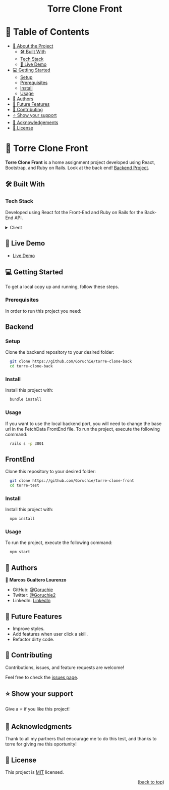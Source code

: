 <a name="readme-top"></a>

<div align="center">

  <h1>Torre Clone Front</h1>

</div>


# 📗 Table of Contents

- [📖 About the Project](#about-project)
  - [🛠 Built With](#built-with)
  - [Tech Stack](#tech-stack)
  - [🚀 Live Demo](#live-demo)
- [💻 Getting Started](#getting-started)
  - [Setup](#setup)
  - [Prerequisites](#prerequisites)
  - [Install](#install)
  - [Usage](#usage)
- [👥 Authors](#authors)
- [🔭 Future Features](#future-features)
- [🤝 Contributing](#contributing)
- [⭐️ Show your support](#support)
- [🙏 Acknowledgements](#acknowledgements)
- [📝 License](#license)

# 📖 Torre Clone Front <a name="about-project"></a>

**Torre Clone Front** is a home assignment project developed using  React, Bootstrap, and Ruby on Rails. Look at the back end! [Backend Project](https://github.com/Goruchie/torre-clone-back).

## 🛠 Built With <a name="built-with"></a>

### Tech Stack <a name="tech-stack"></a>

Developed using React fot the Front-End and Ruby on Rails for the Back-End API.

<details>
  <summary>Client</summary>
  <ul>
    <li><a href="https://reactjs.org/">React.js</a></li>
  </ul>
  <summary>Database</summary>
  <ul>
    <li><a href="https://www.postgresql.org/">PostgreSQL</a></li>
  </ul>
  <summary>Back-end</summary>
  <ul>
    <li><a href="https://www.rubyonrails.org/">RubyOnRails</a></li>
  </ul>
</details>

## 🚀 Live Demo <a name="live-demo"></a>

- [Live Demo](https://torre-clone-front-8lnc.vercel.app)

## 💻 Getting Started <a name="getting-started"></a>


To get a local copy up and running, follow these steps.

### Prerequisites

In order to run this project you need:

## Backend
### Setup

Clone the backend repository to your desired folder:

```sh
  git clone https://github.com/Goruchie/torre-clone-back
  cd torre-clone-back
```
### Install

Install this project with:

```sh
  bundle install
```

### Usage

If you want to use the local backend port, you will need to change the base url in the FetchData FrontEnd file.
To run the project, execute the following command:

```sh
  rails s -p 3001
```

## FrontEnd
Clone this repository to your desired folder:

```sh
  git clone https://github.com/Goruchie/torre-clone-front
  cd torre-test
```

### Install

Install this project with:

```sh
  npm install
```

### Usage

To run the project, execute the following command:

```sh
  npm start
```


## 👥 Authors <a name="authors"></a>

👤 **Marcos Gualtero Lourenzo**

- GitHub: [@Goruchie](https://github.com/goruchie)
- Twitter: [@Goruchie2](https://twitter.com/goruchie2)
- LinkedIn: [LinkedIn](https://linkedin.com/in/marcosgualtero)


## 🔭 Future Features <a name="future-features"></a>

- Improve styles.
- Add features when user click a skill.
- Refactor dirty code.


## 🤝 Contributing <a name="contributing"></a>

Contributions, issues, and feature requests are welcome!

Feel free to check the [issues page](https://github.com/Goruchie/torre-clone-front/issues).


## ⭐️ Show your support <a name="support"></a>

Give a ⭐️ if you like this project!


## 🙏 Acknowledgments <a name="acknowledgements"></a>

Thank to all my partners that encourage me to do this test, and thanks to torre for giving me this oportunity!

## 📝 License <a name="license"></a>

This project is [MIT](./LICENSE) licensed.

<p align="right">(<a href="#readme-top">back to top</a>)</p>
